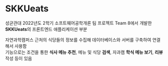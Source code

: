 # SKKUeats
성균관대 2022년도 2학기 소프트웨어공학개론 팀 프로젝트
Team 8에서 개발한 <br> **SKKUeats**의 프론트엔드 애플리케이션 부분

자연과학캠퍼스 근처의 식당들의 정보를 수집해 데이터베이스와 서버를 구축하여 연결해서 사용함 <br>
기능으로는 조건을 통한 **식사 메뉴 추천**, 메뉴 및 식당 **검색**, 자과캠 **학식 메뉴 보기**, **리뷰** 작성 등이 있음
